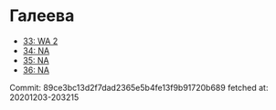 # Галеева
- [33: WA 2](33.md)
- [34: NA](34.md)
- [35: NA](35.md)
- [36: NA](36.md)

Commit: 89ce3bc13d2f7dad2365e5b4fe13f9b91720b689
 fetched at: 20201203-203215
